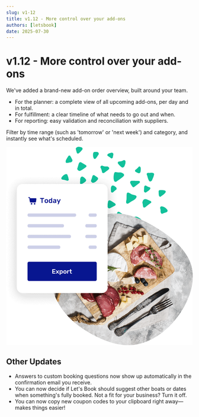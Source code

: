 ```yaml
---
slug: v1-12
title: v1.12 - More control over your add-ons
authors: [letsbook]
date: 2025-07-30
---
```


# v1.12 - More control over your add-ons

We've added a brand-new add-on order overview, built around your team.

- For the planner: a complete view of all upcoming add-ons, per day and in total.
- For fulfillment: a clear timeline of what needs to go out and when.
- For reporting: easy validation and reconciliation with suppliers.

Filter by time range (such as 'tomorrow' or 'next week') and category, and instantly see what's scheduled.

![Add-ons overview](./add-ons-overview.png)

## Other Updates

- Answers to custom booking questions now show up automatically in the confirmation email you receive.
- You can now decide if Let's Book should suggest other boats or dates when something's fully booked. Not a fit for your business? Turn it off.
- You can now copy new coupon codes to your clipboard right away—makes things easier!
